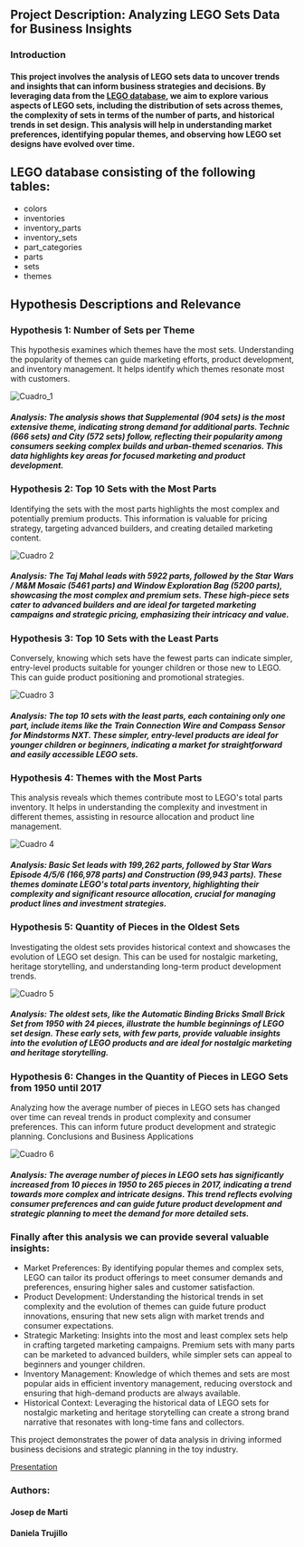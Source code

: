 ## Project Description: Analyzing LEGO Sets Data for Business Insights
### Introduction
#### This project involves the analysis of LEGO sets data to uncover trends and insights that can inform business strategies and decisions. By leveraging data from the [LEGO database]([https://pages.github.com/](https://www.kaggle.com/datasets/rtatman/lego-database/data)), we aim to explore various aspects of LEGO sets, including the distribution of sets across themes, the complexity of sets in terms of the number of parts, and historical trends in set design. This analysis will help in understanding market preferences, identifying popular themes, and observing how LEGO set designs have evolved over time.

## LEGO database consisting of the following tables:

- colors
- inventories
- inventory_parts
- inventory_sets
- part_categories
- parts
- sets
- themes

## Hypothesis Descriptions and Relevance
### Hypothesis 1: Number of Sets per Theme
This hypothesis examines which themes have the most sets. Understanding the popularity of themes can guide marketing efforts, product development, and inventory management. It helps identify which themes resonate most with customers.

![Cuadro_1](https://github.com/DaniCoco31/miniproject_week4/blob/main/Visualizations/Number_of_Sets_per_Theme.png)

##### Analysis: The analysis shows that Supplemental (904 sets) is the most extensive theme, indicating strong demand for additional parts. Technic (666 sets) and City (572 sets) follow, reflecting their popularity among consumers seeking complex builds and urban-themed scenarios. This data highlights key areas for focused marketing and product development.

### Hypothesis 2: Top 10 Sets with the Most Parts
Identifying the sets with the most parts highlights the most complex and potentially premium products. This information is valuable for pricing strategy, targeting advanced builders, and creating detailed marketing content.

![Cuadro 2](https://github.com/DaniCoco31/miniproject_week4/blob/main/Visualizations/Themes_with_the_Most_Parts.png)

##### Analysis:  The Taj Mahal leads with 5922 parts, followed by the Star Wars / M&M Mosaic (5461 parts) and Window Exploration Bag (5200 parts), showcasing the most complex and premium sets. These high-piece sets cater to advanced builders and are ideal for targeted marketing campaigns and strategic pricing, emphasizing their intricacy and value.

### Hypothesis 3: Top 10 Sets with the Least Parts
Conversely, knowing which sets have the fewest parts can indicate simpler, entry-level products suitable for younger children or those new to LEGO. This can guide product positioning and promotional strategies.

![Cuadro 3](https://github.com/DaniCoco31/miniproject_week4/blob/main/Visualizations/Top_10_Sets_with_the_Least_Parts_Conversely.png)

##### Analysis: The top 10 sets with the least parts, each containing only one part, include items like the Train Connection Wire and Compass Sensor for Mindstorms NXT. These simpler, entry-level products are ideal for younger children or beginners, indicating a market for straightforward and easily accessible LEGO sets.

### Hypothesis 4: Themes with the Most Parts
This analysis reveals which themes contribute most to LEGO's total parts inventory. It helps in understanding the complexity and investment in different themes, assisting in resource allocation and product line management.

![Cuadro 4](https://github.com/DaniCoco31/miniproject_week4/blob/main/Visualizations/Themes_with_the_Most_Parts.png)

##### Analysis: Basic Set leads with 199,262 parts, followed by Star Wars Episode 4/5/6 (166,978 parts) and Construction (99,943 parts). These themes dominate LEGO's total parts inventory, highlighting their complexity and significant resource allocation, crucial for managing product lines and investment strategies.

### Hypothesis 5: Quantity of Pieces in the Oldest Sets
Investigating the oldest sets provides historical context and showcases the evolution of LEGO set design. This can be used for nostalgic marketing, heritage storytelling, and understanding long-term product development trends.

![Cuadro 5](https://github.com/DaniCoco31/miniproject_week4/blob/main/Visualizations/Quantity_of_Pieces_in_the_Oldest_Sets.png)

##### Analysis: The oldest sets, like the Automatic Binding Bricks Small Brick Set from 1950 with 24 pieces, illustrate the humble beginnings of LEGO set design. These early sets, with few parts, provide valuable insights into the evolution of LEGO products and are ideal for nostalgic marketing and heritage storytelling.

### Hypothesis 6: Changes in the Quantity of Pieces in LEGO Sets from 1950 until 2017
Analyzing how the average number of pieces in LEGO sets has changed over time can reveal trends in product complexity and consumer preferences. This can inform future product development and strategic planning.
Conclusions and Business Applications

![Cuadro 6](https://github.com/DaniCoco31/miniproject_week4/blob/main/Visualizations/Changes%20in%20the%20Quantity_of_Pieces_in_LEGO_Sets_from_1950_2017.png)

##### Analysis: The average number of pieces in LEGO sets has significantly increased from 10 pieces in 1950 to 265 pieces in 2017, indicating a trend towards more complex and intricate designs. This trend reflects evolving consumer preferences and can guide future product development and strategic planning to meet the demand for more detailed sets.

### Finally after this analysis we can provide several valuable insights:

- Market Preferences: By identifying popular themes and complex sets, LEGO can tailor its product offerings to meet consumer demands and preferences, ensuring higher sales and customer satisfaction.
- Product Development: Understanding the historical trends in set complexity and the evolution of themes can guide future product innovations, ensuring that new sets align with market trends and consumer expectations.
- Strategic Marketing: Insights into the most and least complex sets help in crafting targeted marketing campaigns. Premium sets with many parts can be marketed to advanced builders, while simpler sets can appeal to beginners and younger children.
- Inventory Management: Knowledge of which themes and sets are most popular aids in efficient inventory management, reducing overstock and ensuring that high-demand products are always available.
- Historical Context: Leveraging the historical data of LEGO sets for nostalgic marketing and heritage storytelling can create a strong brand narrative that resonates with long-time fans and collectors.

This project demonstrates the power of data analysis in driving informed business decisions and strategic planning in the toy industry.

[Presentation](https://www.canva.com/design/DAGLTNadi9A/d0wNg4BSJlrT_ioaAhhV3w/edit?utm_content=DAGLTNadi9A&utm_campaign=designshare&utm_medium=link2&utm_source=sharebutton)

### Authors:
#### Josep de Marti
#### Daniela Trujillo

